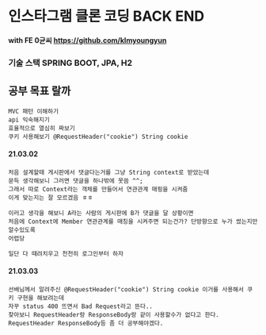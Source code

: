 인스타그램 클론 코딩 BACK END
=============================

#### with FE 0균씨 https://github.com/klmyoungyun

### 기술 스택 SPRING BOOT, JPA, H2

## 공부 목표 랄까
```
MVC 패턴 이해하기
api 익숙해지기
효율적으로 열심히 짜보기
쿠키 사용해보기 @RequestHeader("cookie") String cookie
```

#### 21.03.02
```
처음 설계할때 게시판에서 댓글다는거를 그냥 String context로 받았는데
문득 생각해보니 그러면 댓글을 하나밖에 못씀 ^^; 
그래서 따로 Context라는 객체를 만들어서 연관관계 매핑을 시켜줌
이게 맞는지는 잘 모르겠음 ㅎㅎ

이러고 생각을 해보니 A라는 사람의 게시판에 B가 댓글을 달 상황이면
처음에 Context에 Member 연관관계를 매칭을 시켜주면 되는건가? 단방향으로 누가 썼는지만 알수있도록
어렵당

일단 다 때려치우고 천천히 로그인부터 하자
```

#### 21.03.03
```
선배님께서 알려주신 @RequestHeader("cookie") String cookie 이거를 사용해서 쿠키 구현을 해보려는데
자꾸 status 400 뜨면서 Bad Request라고 뜬다.. 
찾아보니 RequestHeader랑 ResponseBody랑 같이 사용할수가 없다고 한다.
RequestHeader ResponseBody등 좀 더 공부해야겠다.
```

